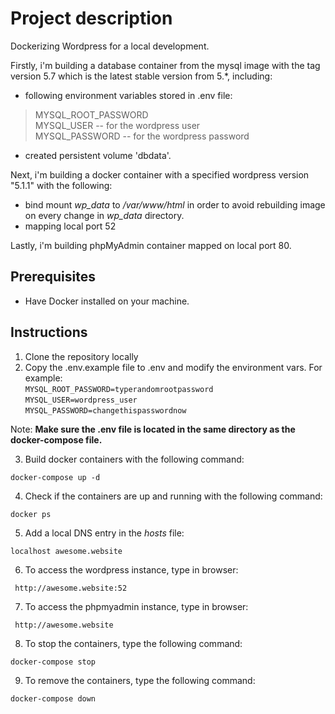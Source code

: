# Project description

Dockerizing Wordpress for a local development.

Firstly, i'm building a database container from the mysql image with the tag version 5.7 which is the latest stable version from 5.*, including:
* following environment variables stored in .env file:  
> MYSQL_ROOT_PASSWORD  
> MYSQL_USER     -- for the wordpress user  
> MYSQL_PASSWORD -- for the wordpress password  
* created persistent volume 'dbdata'.

Next, i'm building a docker container with a specified wordpress version "5.1.1" with the following:
* bind mount *wp_data* to */var/www/html* in order to avoid rebuilding image on every change in *wp_data* directory.
* mapping local port 52

Lastly, i'm building phpMyAdmin container mapped on local port 80.

## Prerequisites

* Have Docker installed on your machine.

## Instructions

1. Clone the repository locally
2. Copy the .env.example file to .env and modify the environment vars. For example:    
`MYSQL_ROOT_PASSWORD=typerandomrootpassword`  
`MYSQL_USER=wordpress_user`  
`MYSQL_PASSWORD=changethispasswordnow`  

Note: **Make sure the .env file is located in the same directory as the docker-compose file.**  
  
3. Build docker containers with the following command:  
```console  
docker-compose up -d  
```  
4. Check if the containers are up and running with the following command:
```console 
docker ps 
```  
5. Add a local DNS entry in the *hosts* file: 
```console  
localhost awesome.website  
```  
6. To access the wordpress instance, type in browser:  
```console  
 http://awesome.website:52  
```  
7. To access the phpmyadmin instance, type in browser:
```console  
 http://awesome.website    
```  
8. To stop the containers, type the following command:
```console   
docker-compose stop  
``` 
9. To remove the containers, type the following command:
```console   
docker-compose down  
``` 
